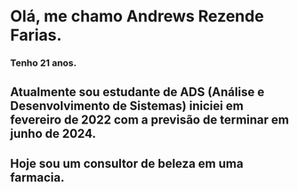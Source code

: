 # Olá, me chamo Andrews Rezende Farias.
### Tenho 21 anos.

## Atualmente sou estudante de ADS (Análise e Desenvolvimento de Sistemas) iniciei em fevereiro de 2022 com a previsão de terminar em junho de 2024.
## Hoje sou um consultor de beleza em uma farmacia.
